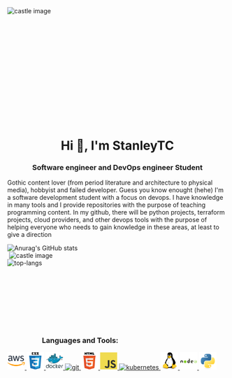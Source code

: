 <img align="left" alt="castle image" src="https://media.tenor.com/VWcTozwLJ-IAAAAC/evil-castle.gif" width=1000 height=300>
<div>
  <br>
<h1 align="center"> Hi 👋, I'm StanleyTC</h1>
<h3 align="center">Software engineer and DevOps engineer Student</h3>
</div>



Gothic content lover (from period literature and architecture to physical media), hobbyist and failed developer. Guess you know enought (hehe)
I'm a software development student with a focus on devops. I have knowledge in many tools and I provide repositories with the purpose of teaching programming content.
In my github, there will be python projects, terraform projects, cloud providers, and other devops tools with the purpose of helping everyone who needs to gain knowledge in these areas, at least to give a direction




  
![Anurag's GitHub stats](https://github-readme-stats.vercel.app/api?username=StanleyTC&show_icons=true&theme=dark)
<img align="right" alt="castle image" src="https://gifdb.com/images/high/programming-crazy-hard-typing-animation-dz0h9gpwght2nl4t.webp" width=500>
<img align ="left" height="180em" src="https://github-readme-stats.vercel.app/api/top-langs/?username=StanleyTC&theme=dark&layout=compact&hide_border=true" alt="top-langs" class="center">



<p>
  <br>
  <br>
  <br>
  <br>
  <br>
  <br>
  <br>
  <br>
  <br>
  
  
</p>
<h3 align="left">Languages and Tools:</h3>
<p align="left"> <a href="https://aws.amazon.com" target="_blank" rel="noreferrer"> <img src="https://raw.githubusercontent.com/devicons/devicon/master/icons/amazonwebservices/amazonwebservices-original-wordmark.svg" alt="aws" width="40" height="40"/> </a> <a href="https://www.w3schools.com/css/" target="_blank" rel="noreferrer"> <img src="https://raw.githubusercontent.com/devicons/devicon/master/icons/css3/css3-original-wordmark.svg" alt="css3" width="40" height="40"/> </a> <a href="https://www.docker.com/" target="_blank" rel="noreferrer"> <img src="https://raw.githubusercontent.com/devicons/devicon/master/icons/docker/docker-original-wordmark.svg" alt="docker" width="40" height="40"/> </a> <a href="https://git-scm.com/" target="_blank" rel="noreferrer"> <img src="https://www.vectorlogo.zone/logos/git-scm/git-scm-icon.svg" alt="git" width="40" height="40"/> </a> <a href="https://www.w3.org/html/" target="_blank" rel="noreferrer"> <img src="https://raw.githubusercontent.com/devicons/devicon/master/icons/html5/html5-original-wordmark.svg" alt="html5" width="40" height="40"/> </a> <a href="https://developer.mozilla.org/en-US/docs/Web/JavaScript" target="_blank" rel="noreferrer"> <img src="https://raw.githubusercontent.com/devicons/devicon/master/icons/javascript/javascript-original.svg" alt="javascript" width="40" height="40"/> </a> <a href="https://kubernetes.io" target="_blank" rel="noreferrer"> <img src="https://www.vectorlogo.zone/logos/kubernetes/kubernetes-icon.svg" alt="kubernetes" width="40" height="40"/> </a> <a href="https://www.linux.org/" target="_blank" rel="noreferrer"> <img src="https://raw.githubusercontent.com/devicons/devicon/master/icons/linux/linux-original.svg" alt="linux" width="40" height="40"/> </a> <a href="https://nodejs.org" target="_blank" rel="noreferrer"> <img src="https://raw.githubusercontent.com/devicons/devicon/master/icons/nodejs/nodejs-original-wordmark.svg" alt="nodejs" width="40" height="40"/> </a> <a href="https://www.python.org" target="_blank" rel="noreferrer"> <img src="https://raw.githubusercontent.com/devicons/devicon/master/icons/python/python-original.svg" alt="python" width="40" height="40"/> </a> </p>


